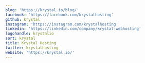 ```yaml
---
blog: 'https://krystal.io/blog/'
facebook: 'https://facebook.com/krystalhosting'
github: krystal
instagram: 'https://instagram.com/krystalhosting'
linkedin: 'https://linkedin.com/company/krystal-webhosting'
logohandle: krystalio
sort: krystal
title: Krystal Hosting
twitter: krystalhosting
website: 'https://krystal.io/'
---
```

